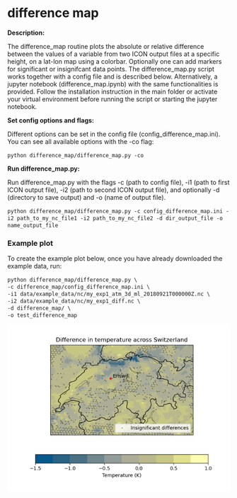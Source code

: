 # difference map
**Description:**

The difference_map routine plots the absolute or relative difference between the values of a variable from two ICON output files at a specific height, on a lat-lon map using a colorbar. Optionally one can add markers for significant or insignifcant data points. The difference_map.py script works together with a config file and is described below. Alternatively, a jupyter notebook (difference_map.ipynb) with the same functionalities is provided. Follow the installation instruction in the main folder or activate your virtual environment before running the script or starting the jupyter notebook.

**Set config options and flags:**

Different options can be set in the config file (config_difference_map.ini). You can see all available options with the -co flag:

    python difference_map/difference_map.py -co

**Run difference_map.py:**

Run difference_map.py with the flags -c (path to config file), -i1 (path to first ICON output file), -i2 (path to second ICON output file),
and optionally -d (directory to save output) and -o (name of output file).

    python difference_map/difference_map.py -c config_difference_map.ini -i2 path_to_my_nc_file1 -i2 path_to_my_nc_file2 -d dir_output_file -o name_output_file

### Example plot

To create the example plot below, once you have already downloaded the example data, run:

    python difference_map/difference_map.py \
    -c difference_map/config_difference_map.ini \
    -i1 data/example_data/nc/my_exp1_atm_3d_ml_20180921T000000Z.nc \
    -i2 data/example_data/nc/my_exp1_diff.nc \
    -d difference_map/ \
    -o test_difference_map

<p align="center">
<img src=difference_map_example.png width="550"/>
</p>
